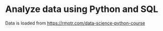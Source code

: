 # Analyze data using Python and SQL

Data is loaded from https://rmotr.com/data-science-python-course